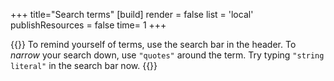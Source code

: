 +++
title="Search terms"
[build]
    render = false
    list = 'local'
    publishResources = false
time= 1
+++

{{<note type="tip" title="Search the curriculum">}}
To remind yourself of terms, use the search bar in the header. To _narrow_ your search down, use `"quotes"` around the term. Try typing `"string literal"` in the search bar now.
{{</note>}}
